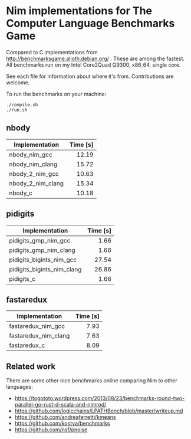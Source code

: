 # Nim implementations for The Computer Language Benchmarks Game

Compared to C implementations from http://benchmarksgame.alioth.debian.org/ .
These are among the fastest. All benchmarks run on my Intel Core2Quad Q9300,
x86_64, single core.

See each file for information about where it's from. Contributions are welcome.

To run the benchmarks on your machine:
```
./compile.sh
./run.sh
```

## nbody
| Implementation                 | Time [s] |
| ------------------------------ | --------:|
| nbody_nim_gcc                  |    12.19 |
| nbody_nim_clang                |    15.72 |
| nbody_2_nim_gcc                |    10.63 |
| nbody_2_nim_clang              |    15.34 |
| nbody_c                        |    10.18 |

## pidigits
| Implementation                 | Time [s] |
| ------------------------------ | --------:|
| pidigits_gmp_nim_gcc           |     1.66 |
| pidigits_gmp_nim_clang         |     1.66 |
| pidigits_bigints_nim_gcc       |    27.54 |
| pidigits_bigints_nim_clang     |    26.86 |
| pidigits_c                     |     1.66 |

## fastaredux
| Implementation                 | Time [s] |
| ------------------------------ | --------:|
| fastaredux_nim_gcc             |     7.93 |
| fastaredux_nim_clang           |     7.63 |
| fastaredux_c                   |     8.09 |

## Related work
There are some other nice benchmarks online comparing Nim to other languages:

- https://togototo.wordpress.com/2013/08/23/benchmarks-round-two-parallel-go-rust-d-scala-and-nimrod/
- https://github.com/logicchains/LPATHBench/blob/master/writeup.md
- https://github.com/andreaferretti/kmeans
- https://github.com/kostya/benchmarks
- https://github.com/nsf/pnoise
